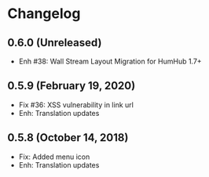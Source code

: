 Changelog
=========

0.6.0 (Unreleased)
---------------------------
- Enh #38: Wall Stream Layout Migration for HumHub 1.7+ 

0.5.9 (February 19, 2020)
---------------------------
- Fix #36: XSS vulnerability in link url 
- Enh: Translation updates

0.5.8 (October 14, 2018)
---------------------------
- Fix: Added menu icon
- Enh: Translation updates

